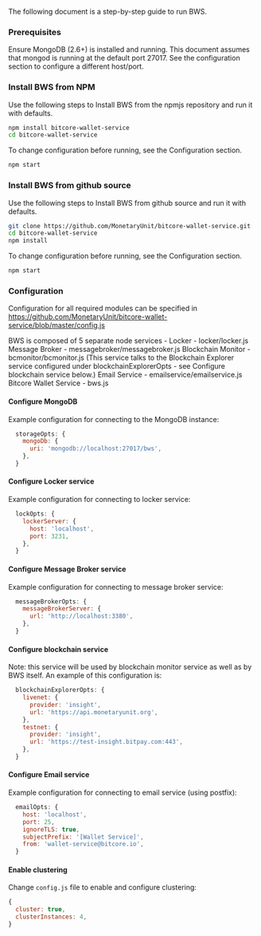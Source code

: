 The following document is a step-by-step guide to run BWS.

### Prerequisites
Ensure MongoDB (2.6+) is installed and running. This document assumes that mongod is running at the default port 27017.
See the configuration section to configure a different host/port.

### Install BWS from NPM
Use the following steps to Install BWS from the npmjs repository and run it with defaults.
```bash
npm install bitcore-wallet-service
cd bitcore-wallet-service
```
To change configuration before running, see the Configuration section.
```bash
npm start
```

### Install BWS from github source
Use the following steps to Install BWS from github source and run it with defaults.
```bash
git clone https://github.com/MonetaryUnit/bitcore-wallet-service.git
cd bitcore-wallet-service
npm install
```
To change configuration before running, see the Configuration section.
```bash
npm start
```
### Configuration
Configuration for all required modules can be specified in https://github.com/MonetaryUnit/bitcore-wallet-service/blob/master/config.js

BWS is composed of 5 separate node services -
Locker - locker/locker.js
Message Broker - messagebroker/messagebroker.js
Blockchain Monitor - bcmonitor/bcmonitor.js (This service talks to the Blockchain Explorer service configured under blockchainExplorerOpts - see Configure blockchain service below.)
Email Service - emailservice/emailservice.js
Bitcore Wallet Service - bws.js

#### Configure MongoDB
Example configuration for connecting to the MongoDB instance:
```javascript
  storageOpts: {
    mongoDb: {
      uri: 'mongodb://localhost:27017/bws',
    },
  }
```
#### Configure Locker service
Example configuration for connecting to locker service:
```javascript
  lockOpts: {
    lockerServer: {
      host: 'localhost',
      port: 3231,
    },
  }
```

#### Configure Message Broker service
Example configuration for connecting to message broker service:
```javascript
  messageBrokerOpts: {
    messageBrokerServer: {
      url: 'http://localhost:3380',
    },
  }
```

#### Configure blockchain service
Note: this service will be used by blockchain monitor service as well as by BWS itself.
An example of this configuration is:
```javascript
  blockchainExplorerOpts: {
    livenet: {
      provider: 'insight',
      url: 'https://api.monetaryunit.org',
    },
    testnet: {
      provider: 'insight',
      url: 'https://test-insight.bitpay.com:443',
    },
  }
```

#### Configure Email service
Example configuration for connecting to email service (using postfix):
```javascript
  emailOpts: {
    host: 'localhost',
    port: 25,
    ignoreTLS: true,
    subjectPrefix: '[Wallet Service]',
    from: 'wallet-service@bitcore.io',
  }
```

#### Enable clustering
Change `config.js` file to enable and configure clustering:
```javascript
{
  cluster: true,
  clusterInstances: 4,
}
```

